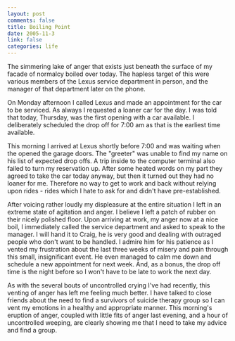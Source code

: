 ```yaml
--- 
layout: post
comments: false
title: Boiling Point
date: 2005-11-3
link: false
categories: life
---
```

The simmering lake of anger that exists just beneath the surface of my facade of normalcy boiled over today. The hapless target of this were various members of the Lexus service department in person, and the manager of that department later on the phone.

On Monday afternoon I called Lexus and made an appointment for the car to be serviced. As always I requested a loaner car for the day. I was told that today, Thursday, was the first opening with a car available. I deliberately scheduled the drop off for 7:00 am as that is the earliest time available.

This morning I arrived at Lexus shortly before 7:00 and was waiting when the opened the garage doors. The "greeter" was unable to find my name on his list of expected drop offs. A trip inside to the computer terminal also failed to turn my reservation up. After some heated words on my part they agreed to take the car today anyway, but then it turned out they had no loaner for me. Therefore no way to get to work and back without relying upon rides - rides which I hate to ask for and didn't have pre-established.

After voicing rather loudly my displeasure at the entire situation I left in an extreme state of agitation and anger. I believe I left a patch of rubber on their nicely polished floor. Upon arriving at work, my anger now at a nice boil, I immediately called the service department and asked to speak to the manager. I will hand it to Craig, he is very good and dealing with outraged people who don't want to be handled. I admire him for his patience as I vented my frustration about the last three weeks of misery and pain through this small, insignificant event. He even managed to calm me down and schedule a new appointment for next week. And, as a bonus, the drop off time is the night before so I won't have to be late to work the next day.

As with the several bouts of uncontrolled crying I've had recently, this venting of anger has left me feeling much better. I have talked to close friends about the need to find a survivors of suicide therapy group so I can vent my emotions in a healthy and appropriate manner. This morning's eruption of anger, coupled with little fits of anger last evening, and a hour of uncontrolled weeping, are clearly showing me that I need to take my advice and find a group.
